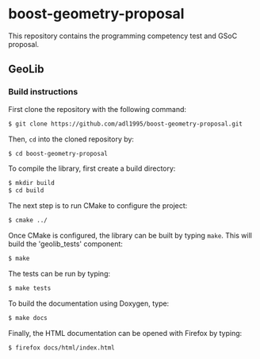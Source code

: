 # boost-geometry-proposal
This repository contains the programming competency test and GSoC proposal.

## GeoLib

### Build instructions
First clone the repository with the following command:
```bash
$ git clone https://github.com/adl1995/boost-geometry-proposal.git
```
Then, `cd` into the cloned repository by:
```bash
$ cd boost-geometry-proposal
```
To compile the library, first create a build directory:
```bash
$ mkdir build
$ cd build
```
The next step is to run CMake to configure the project:
```bash
$ cmake ../
```
Once CMake is configured, the library can be built by typing `make`. This will build the 'geolib_tests' component:
```bash
$ make
```
The tests can be run by typing:
```bash
$ make tests
```
To build the documentation using Doxygen, type:
```bash
$ make docs
```
Finally, the HTML documentation can be opened with Firefox by typing:
```bash
$ firefox docs/html/index.html
```
